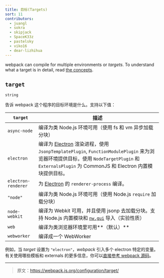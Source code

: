 ```yaml
---
title: 目标(Targets)
sort: 11
contributors:
  - juangl
  - sokra
  - skipjack
  - SpaceK33z
  - pastelsky
  - viko16
  - dear-lizhihua
---
```


webpack can compile for multiple environments or _targets_. To understand what a target is in detail, read [the concepts](/concepts/targets).

## `target`

`string`

告诉 webpack 这个程序的目标环境是什么。支持以下值：

| `target`      | 描述            |
| ------------- |------------------------|
| `async-node`| 编译为类 Node.js 环境可用（使用 fs 和 vm 异步加载分块）    |
| `electron`      | 编译为 [Electron](http://electron.atom.io/) 渲染进程，使用 `JsonpTemplatePlugin`, `FunctionModulePlugin` 来为浏览器环境提供目标，使用 `NodeTargetPlugin` 和 `ExternalsPlugin` 为 CommonJS 和 Electron 内置模块提供目标。 |
| `electron-renderer` | 为 [Electron](http://electron.atom.io/) 的 `renderer-process` 编译。  |
| `"node"` | 编译为类 Node.js 环境可用（使用 Node.js `require` 加载分块） |
|`node-webkit`|  编译为 Webkit 可用，并且使用 jsonp 去加载分块。支持 Node.js 内置模块和 [`nw.gui`](http://docs.nwjs.io/en/latest/) 导入（实验性质） |
|`web`| 编译为类浏览器环境里可用**（默认）** |
|`webworker`| 编译成一个 WebWorker |

例如，当 _target_ 设置为 `"electron"`，*webpack* 引入多个 electron 特定的变量。有关使用哪些模板和 externals 的更多信息，你可以[直接参考 webpack 源码](https://github.com/webpack/webpack/blob/master/lib/WebpackOptionsApply.js#L70-L185)。

***

> 原文：https://webpack.js.org/configuration/target/